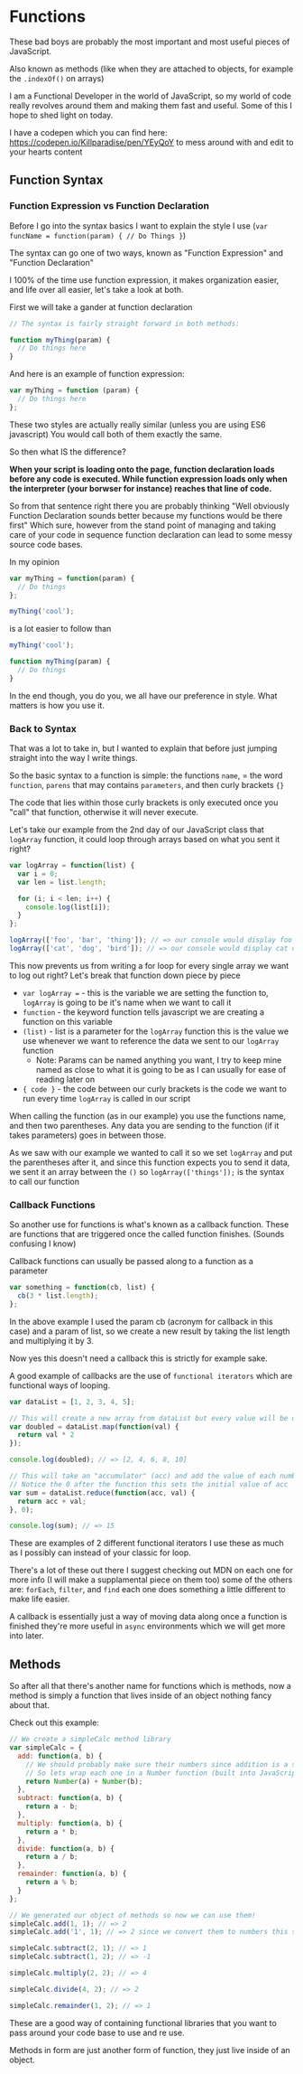 # Functions

These bad boys are probably the most important and most useful pieces of JavaScript.

Also known as methods (like when they are attached to objects, for example the `.indexOf()` on arrays)

I am a Functional Developer in the world of JavaScript, so my world of code really revolves around them and making them fast and useful. Some of this I hope to shed light on today.

I have a codepen which you can find here: https://codepen.io/Killparadise/pen/YEyQoY to mess around with and edit to your hearts content

## Function Syntax

### Function Expression vs Function Declaration

Before I go into the syntax basics I want to explain the style I use (`var funcName = function(param) { // Do Things }`)

The syntax can go one of two ways, known as "Function Expression" and "Function Declaration"

I 100% of the time use function expression, it makes organization easier, and life over all easier, let's take a look at both.

First we will take a gander at function declaration

```javascript
// The syntax is fairly straight forward in both methods:

function myThing(param) {
  // Do things here
}
```

And here is an example of function expression:

```javascript
var myThing = function (param) {
  // Do things here
};
```

These two styles are actually really similar (unless you are using ES6 javascript) You would call both of them exactly the same.

So then what IS the difference?

**When your script is loading onto the page, function declaration loads before any code is executed. While function expression loads only when the interpreter (your borwser for instance) reaches that line of code.**

So from that sentence right there you are probably thinking "Well obviously Function Declaration sounds better because my functions would be there first" Which sure, however from the stand point of managing and taking care of your code in sequence function declaration can lead to some messy source code bases.

In my opinion 

```javascript
var myThing = function(param) {
  // Do things
};

myThing('cool');
```

is a lot easier to follow than

```javascript
myThing('cool');

function myThing(param) {
  // Do things
}
```

In the end though, you do you, we all have our preference in style. What matters is how you use it.

### Back to Syntax

That was a lot to take in, but I wanted to explain that before just jumping straight into the way I write things.

So the basic syntax to a function is simple: the functions `name`, = the word `function`, `parens` that may contains `parameters`, and then curly brackets `{}`

The code that lies within those curly brackets is only executed once you "call" that function, otherwise it will never execute.

Let's take our example from the 2nd day of our JavaScript class that `logArray` function, it could loop through arrays based on what you sent it right?

```javascript
var logArray = function(list) {
  var i = 0;
  var len = list.length;

  for (i; i < len; i++) {
    console.log(list[i]);
  }
};

logArray(['foo', 'bar', 'thing']); // => our console would display foo bar thing in order
logArray(['cat', 'dog', 'bird']); // => our console would display cat dog bird in order
```

This now prevents us from writing a for loop for every single array we want to log out right? Let's break that function down piece by piece

- `var logArray =` - this is the variable we are setting the function to, `logArray` is going to be it's name when we want to call it
- `function` - the keyword function tells javascript we are creating a function on this variable
- `(list)` - list is a parameter for the `logArray` function this is the value we use whenever we want to reference the data we sent to our `logArray` function
  - Note: Params can be named anything you want, I try to keep mine named as close to what it is going to be as I can usually for ease of reading later on
- `{ code }` - the code between our curly brackets is the code we want to run every time `logArray` is called in our script

When calling the function (as in our example) you use the functions name, and then two parentheses. Any data you are sending to the function (if it takes parameters) goes in between those.

As we saw with our example we wanted to call it so we set `logArray` and put the parentheses after it, and since this function expects you to send it data, we sent it an array between the `()` so `logArray(['things']);` is the syntax to call our function

### Callback Functions

So another use for functions is what's known as a callback function. These are functions that are triggered once the called function finishes. (Sounds confusing I know)

Callback functions can usually be passed along to a function as a parameter

```javascript
var something = function(cb, list) {
  cb(3 * list.length);
};
```

In the above example I used the param cb (acronym for callback in this case) and a param of list, so we create a new result by taking the list length and multiplying it by 3.

Now yes this doesn't need a callback this is strictly for example sake.

A good example of callbacks are the use of `functional iterators` which are functional ways of looping.

```javascript
var dataList = [1, 2, 3, 4, 5];

// This will create a new array from dataList but every value will be doubled
var doubled = dataList.map(function(val) {
  return val * 2
});

console.log(doubled); // => [2, 4, 6, 8, 10]

// This will take an "accumulator" (acc) and add the value of each number in our data list to it
// Notice the 0 after the function this sets the initial value of acc
var sum = dataList.reduce(function(acc, val) {
  return acc + val;
}, 0);

console.log(sum); // => 15
```

These are examples of 2 different functional iterators I use these as much as I possibly can instead of your classic for loop.

There's a lot of these out there I suggest checking out MDN on each one for more info (I will make a supplamental piece on them too) some of the others are: `forEach`, `filter`, and `find` each one does something a little different to make life easier.

A callback is essentially just a way of moving data along once a function is finished they're more useful in `async` environments which we will get more into later.

## Methods

So after all that there's another name for functions which is methods, now a method is simply a function that lives inside of an object nothing fancy about that.

Check out this example:

```javascript
// We create a simpleCalc method library
var simpleCalc = {
  add: function(a, b) {
    // We should probably make sure their numbers since addition is a special case
    // So lets wrap each one in a Number function (built into JavaScript)
    return Number(a) + Number(b);
  },
  subtract: function(a, b) {
    return a - b;
  },
  multiply: function(a, b) {
    return a * b;
  },
  divide: function(a, b) {
    return a / b;
  },
  remainder: function(a, b) {
    return a % b;
  }
};

// We generated our object of methods so now we can use them!
simpleCalc.add(1, 1); // => 2
simpleCalc.add('1', 1); // => 2 since we convert them to numbers this still works!

simpleCalc.subtract(2, 1); // => 1
simpleCalc.subtract(1, 2); // => -1

simpleCalc.multiply(2, 2); // => 4

simpleCalc.divide(4, 2); // => 2

simpleCalc.remainder(1, 2); // => 1
```

These are a good way of containing functional libraries that you want to pass around your code base to use and re use.

Methods in form are just another form of function, they just live inside of an object.
